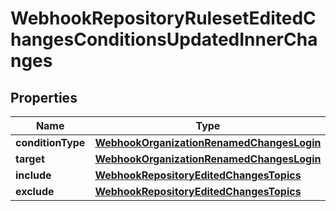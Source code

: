 
# WebhookRepositoryRulesetEditedChangesConditionsUpdatedInnerChanges

## Properties
Name | Type | Description | Notes
------------ | ------------- | ------------- | -------------
**conditionType** | [**WebhookOrganizationRenamedChangesLogin**](WebhookOrganizationRenamedChangesLogin.md) |  |  [optional]
**target** | [**WebhookOrganizationRenamedChangesLogin**](WebhookOrganizationRenamedChangesLogin.md) |  |  [optional]
**include** | [**WebhookRepositoryEditedChangesTopics**](WebhookRepositoryEditedChangesTopics.md) |  |  [optional]
**exclude** | [**WebhookRepositoryEditedChangesTopics**](WebhookRepositoryEditedChangesTopics.md) |  |  [optional]



